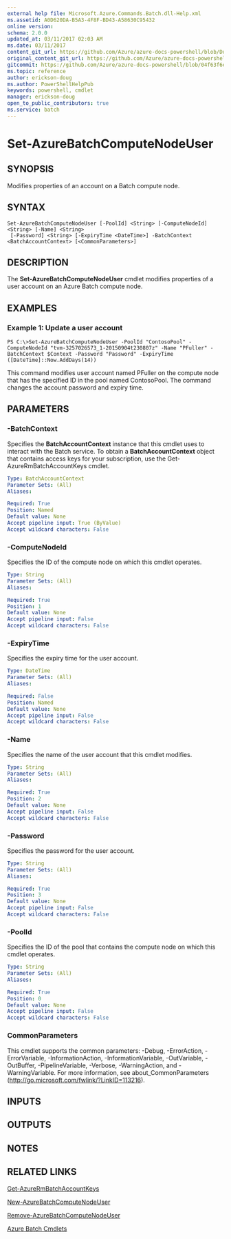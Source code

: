 ```yaml
---
external help file: Microsoft.Azure.Commands.Batch.dll-Help.xml
ms.assetid: A0D620DA-B5A3-4F8F-BD43-A58630C95432
online version:
schema: 2.0.0
updated_at: 03/11/2017 02:03 AM
ms.date: 03/11/2017
content_git_url: https://github.com/Azure/azure-docs-powershell/blob/DuncanmaMSFT-patch-1/azureps-cmdlets-docs/ResourceManager/AzureRM.Batch/v2.7.0/Set-AzureBatchComputeNodeUser.md
original_content_git_url: https://github.com/Azure/azure-docs-powershell/blob/DuncanmaMSFT-patch-1/azureps-cmdlets-docs/ResourceManager/AzureRM.Batch/v2.7.0/Set-AzureBatchComputeNodeUser.md
gitcommit: https://github.com/Azure/azure-docs-powershell/blob/04f63f6e685743ace2c57eb157574e34e8610b1c
ms.topic: reference
author: erickson-doug
ms.author: PowerShellHelpPub
keywords: powershell, cmdlet
manager: erickson-doug
open_to_public_contributors: true
ms.service: batch
---
```


# Set-AzureBatchComputeNodeUser

## SYNOPSIS
Modifies properties of an account on a Batch compute node.

## SYNTAX

```
Set-AzureBatchComputeNodeUser [-PoolId] <String> [-ComputeNodeId] <String> [-Name] <String>
 [-Password] <String> [-ExpiryTime <DateTime>] -BatchContext <BatchAccountContext> [<CommonParameters>]
```

## DESCRIPTION
The **Set-AzureBatchComputeNodeUser** cmdlet modifies properties of a user account on an Azure Batch compute node.

## EXAMPLES

### Example 1: Update a user account
```
PS C:\>Set-AzureBatchComputeNodeUser -PoolId "ContosoPool" -ComputeNodeId "tvm-3257026573_1-20150904t230807z" -Name "PFuller" -BatchContext $Context -Password "Password" -ExpiryTime ([DateTime]::Now.AddDays(14))
```

This command modifies user account named PFuller on the compute node that has the specified ID in the pool named ContosoPool.
The command changes the account password and expiry time.

## PARAMETERS

### -BatchContext
Specifies the **BatchAccountContext** instance that this cmdlet uses to interact with the Batch service.
To obtain a **BatchAccountContext** object that contains access keys for your subscription, use the Get-AzureRmBatchAccountKeys cmdlet.

```yaml
Type: BatchAccountContext
Parameter Sets: (All)
Aliases: 

Required: True
Position: Named
Default value: None
Accept pipeline input: True (ByValue)
Accept wildcard characters: False
```

### -ComputeNodeId
Specifies the ID of the compute node on which this cmdlet operates.

```yaml
Type: String
Parameter Sets: (All)
Aliases: 

Required: True
Position: 1
Default value: None
Accept pipeline input: False
Accept wildcard characters: False
```

### -ExpiryTime
Specifies the expiry time for the user account.

```yaml
Type: DateTime
Parameter Sets: (All)
Aliases: 

Required: False
Position: Named
Default value: None
Accept pipeline input: False
Accept wildcard characters: False
```

### -Name
Specifies the name of the user account that this cmdlet modifies.

```yaml
Type: String
Parameter Sets: (All)
Aliases: 

Required: True
Position: 2
Default value: None
Accept pipeline input: False
Accept wildcard characters: False
```

### -Password
Specifies the password for the user account.

```yaml
Type: String
Parameter Sets: (All)
Aliases: 

Required: True
Position: 3
Default value: None
Accept pipeline input: False
Accept wildcard characters: False
```

### -PoolId
Specifies the ID of the pool that contains the compute node on which this cmdlet operates.

```yaml
Type: String
Parameter Sets: (All)
Aliases: 

Required: True
Position: 0
Default value: None
Accept pipeline input: False
Accept wildcard characters: False
```

### CommonParameters
This cmdlet supports the common parameters: -Debug, -ErrorAction, -ErrorVariable, -InformationAction, -InformationVariable, -OutVariable, -OutBuffer, -PipelineVariable, -Verbose, -WarningAction, and -WarningVariable. For more information, see about_CommonParameters (http://go.microsoft.com/fwlink/?LinkID=113216).

## INPUTS

## OUTPUTS

## NOTES

## RELATED LINKS

[Get-AzureRmBatchAccountKeys](./Get-AzureRmBatchAccountKeys.md)

[New-AzureBatchComputeNodeUser](./New-AzureBatchComputeNodeUser.md)

[Remove-AzureBatchComputeNodeUser](./Remove-AzureBatchComputeNodeUser.md)

[Azure Batch Cmdlets](./AzureRM.Batch.md)


